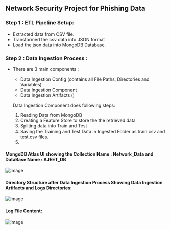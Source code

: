 ## Network Security Project for Phishing Data 

### Step 1 : ETL Pipeline Setup:
- Extracted data from CSV file. 
- Transformed the csv data into JSON format
- Load the json data into MongoDB Database. 

### Step 2 : Data Ingestion Process : 
- There are 3 main components : 
   - Data Ingestion Config (contains all File Paths, Directories and Variables)
   - Data Ingestion Component
   - Data Ingestion Artifacts ()

    Data Ingestion Component does following steps: 
    1. Reading Data from MongoDB
    2. Creating a Feature Store to store the the retrieved data
    3. Spliting data into Train and Test 
    4. Saving the Training and Test Data in Ingested Folder as train.csv and test.csv files.
    5. 
#### MongoDB Atlas UI showing the Collection Name : Network_Data and DataBase Name : AJEET_DB 
![image](https://github.com/user-attachments/assets/9b5c5c64-dde2-4193-9ddc-1e058d8e7ea0)

#### Directory Structure after Data Ingestion Process Showing Data Ingestion Artifacts and Logs Directories:

![image](https://github.com/user-attachments/assets/e9fb3ecc-50da-48bd-824b-12655ea44ce8)

#### Log File Content: 
![image](https://github.com/user-attachments/assets/c82928e0-31df-4e86-b25c-f565107a0517)


